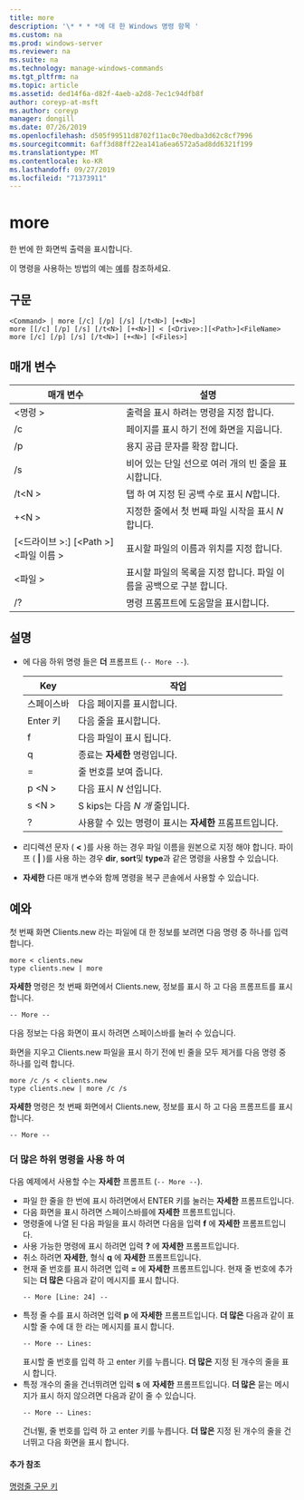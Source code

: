 ```yaml
---
title: more
description: '\* * * *에 대 한 Windows 명령 항목 '
ms.custom: na
ms.prod: windows-server
ms.reviewer: na
ms.suite: na
ms.technology: manage-windows-commands
ms.tgt_pltfrm: na
ms.topic: article
ms.assetid: ded14f6a-d82f-4aeb-a2d8-7ec1c94dfb8f
author: coreyp-at-msft
ms.author: coreyp
manager: dongill
ms.date: 07/26/2019
ms.openlocfilehash: d505f99511d8702f11ac0c70edba3d62c8cf7996
ms.sourcegitcommit: 6aff3d88ff22ea141a6ea6572a5ad8dd6321f199
ms.translationtype: MT
ms.contentlocale: ko-KR
ms.lasthandoff: 09/27/2019
ms.locfileid: "71373911"
---
```

# <a name="more"></a>more



한 번에 한 화면씩 출력을 표시합니다.

이 명령을 사용하는 방법의 예는 [예](#BKMK_examples)를 참조하세요.

## <a name="syntax"></a>구문

```
<Command> | more [/c] [/p] [/s] [/t<N>] [+<N>]
more [[/c] [/p] [/s] [/t<N>] [+<N>]] < [<Drive>:][<Path>]<FileName>
more [/c] [/p] [/s] [/t<N>] [+<N>] [<Files>]
```

## <a name="parameters"></a>매개 변수

|           매개 변수            |                               설명                               |
|--------------------------------|-------------------------------------------------------------------------|
|           \<명령 >           |      출력을 표시 하려는 명령을 지정 합니다.      |
|               /c               |               페이지를 표시 하기 전에 화면을 지웁니다.               |
|               /p               |                      용지 공급 문자를 확장 합니다.                      |
|               /s               |          비어 있는 단일 선으로 여러 개의 빈 줄을 표시합니다.          |
|             /t\<N >             |         탭 하 여 지정 된 공백 수로 표시 *N*합니다.         |
|             +\<N >              |     지정한 줄에서 첫 번째 파일 시작을 표시 *N*합니다.     |
| [\<드라이브 >:] [\<Path >]\<파일 이름 > |          표시할 파일의 이름과 위치를 지정 합니다.          |
|            \<파일 >            | 표시할 파일의 목록을 지정 합니다. 파일 이름을 공백으로 구분 합니다. |
|               /?               |                  명령 프롬프트에 도움말을 표시합니다.                   |

## <a name="remarks"></a>설명

-   에 다음 하위 명령 들은 **더** 프롬프트 (`-- More --`). 

    | Key | 작업 |
    | --- | ------ |
    | 스페이스바 | 다음 페이지를 표시합니다. |
    | Enter 키 | 다음 줄을 표시합니다. |
    | f | 다음 파일이 표시 됩니다. |
    | q | 종료는 **자세한** 명령입니다. |
    | = | 줄 번호를 보여 줍니다. |
    | p \<N > | 다음 표시 *N* 선입니다. |
    | s \<N > |S kips는 다음 *N 개* 줄입니다. |
    | ? | 사용할 수 있는 명령이 표시는 **자세한** 프롬프트입니다.| 
    
-   리디렉션 문자 ( **<** )를 사용 하는 경우 파일 이름을 원본으로 지정 해야 합니다. 파이프 ( **\|** )를 사용 하는 경우 **dir**, **sort**및 **type**과 같은 명령을 사용할 수 있습니다.
-   **자세한** 다른 매개 변수와 함께 명령을 복구 콘솔에서 사용할 수 있습니다.

## <a name="BKMK_examples"></a>예와

첫 번째 화면 Clients.new 라는 파일에 대 한 정보를 보려면 다음 명령 중 하나를 입력 합니다.
```
more < clients.new
type clients.new | more
```
**자세한** 명령은 첫 번째 화면에서 Clients.new, 정보를 표시 하 고 다음 프롬프트를 표시 합니다.
```
-- More --
```
다음 정보는 다음 화면이 표시 하려면 스페이스바를 눌러 수 있습니다.

화면을 지우고 Clients.new 파일을 표시 하기 전에 빈 줄을 모두 제거를 다음 명령 중 하나를 입력 합니다.
```
more /c /s < clients.new
type clients.new | more /c /s
```
**자세한** 명령은 첫 번째 화면에서 Clients.new, 정보를 표시 하 고 다음 프롬프트를 표시 합니다.
```
-- More --
```

### <a name="using-more-subcommands"></a>더 많은 하위 명령을 사용 하 여

다음 예제에서 사용할 수는 **자세한** 프롬프트 (`-- More --`).
- 파일 한 줄을 한 번에 표시 하려면에서 ENTER 키를 눌러는 **자세한** 프롬프트입니다.
- 다음 화면을 표시 하려면 스페이스바를에 **자세한** 프롬프트입니다.
- 명령줄에 나열 된 다음 파일을 표시 하려면 다음을 입력 **f** 에 **자세한** 프롬프트입니다.
- 사용 가능한 명령에 표시 하려면 입력 **?** 에 **자세한** 프롬프트입니다.
- 취소 하려면 **자세한**, 형식 **q** 에 **자세한** 프롬프트입니다.
- 현재 줄 번호를 표시 하려면 입력 **=** 에 **자세한** 프롬프트입니다. 현재 줄 번호에 추가 되는 **더 많은** 다음과 같이 메시지를 표시 합니다.  
  ```
  -- More [Line: 24] --
  ```  
- 특정 줄 수를 표시 하려면 입력 **p** 에 **자세한** 프롬프트입니다. **더 많은** 다음과 같이 표시할 줄 수에 대 한 라는 메시지를 표시 합니다.  
  ```
  -- More -- Lines:
  ```  
  표시할 줄 번호를 입력 하 고 enter 키를 누릅니다. **더 많은** 지정 된 개수의 줄을 표시 합니다.
- 특정 개수의 줄을 건너뛰려면 입력 **s** 에 **자세한** 프롬프트입니다. **더 많은** 묻는 메시지가 표시 하지 않으려면 다음과 같이 줄 수 있습니다.  
  ```
  -- More -- Lines:
  ```  
  건너뛸, 줄 번호를 입력 하 고 enter 키를 누릅니다. **더 많은** 지정 된 개수의 줄을 건너뛰고 다음 화면을 표시 합니다.

#### <a name="additional-references"></a>추가 참조

[명령줄 구문 키](command-line-syntax-key.md)
